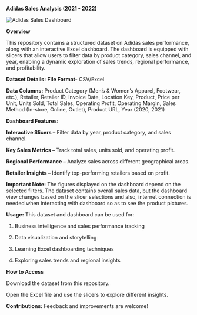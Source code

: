 **Adidas Sales Analysis (2021 - 2022)**

![Adidas Sales Dashboard](https://github.com/Victoria-Ogunkolade/Excel-Dashboards/blob/main/ADIDAS%20SALES%20DAHSHBOARD.png?raw=true)

**Overview**

This repository contains a structured dataset on Adidas sales performance, along with an interactive Excel dashboard. The dashboard is equipped with slicers that allow users to filter data by product category, sales channel, and year, enabling a dynamic exploration of sales trends, regional performance, and profitability.

**Dataset Details:**
**File Format-** CSV/Excel

**Data Columns:**
Product Category (Men’s & Women’s Apparel, Footwear, etc.),
Retailer,
Retailer ID,
Invoice Date,
Location Key,
Product,
Price per Unit,
Units Sold,
Total Sales,
Operating Profit,
Operating Margin,
Sales Method (In-store, Online, Outlet),
Product URL,
Year (2020, 2021)

**Dashboard Features:**

 **Interactive Slicers –** Filter data by year, product category, and sales channel.
 
 **Key Sales Metrics –** Track total sales, units sold, and operating profit.

 **Regional Performance –** Analyze sales across different geographical areas.

 **Retailer Insights –** Identify top-performing retailers based on profit.

 **Important Note:**
The figures displayed on the dashboard depend on the selected filters. The dataset contains overall sales data, but the dashboard view changes based on the slicer selections and also, internet connection is needed when interacting with dashboard so as to see the product pictures.

**Usage:**
This dataset and dashboard can be used for:

1. Business intelligence and sales performance tracking

2. Data visualization and storytelling

3. Learning Excel dashboarding techniques

4. Exploring sales trends and regional insights

**How to Access**

Download the dataset from this repository.

Open the Excel file and use the slicers to explore different insights.

**Contributions:**
Feedback and improvements are welcome! 

